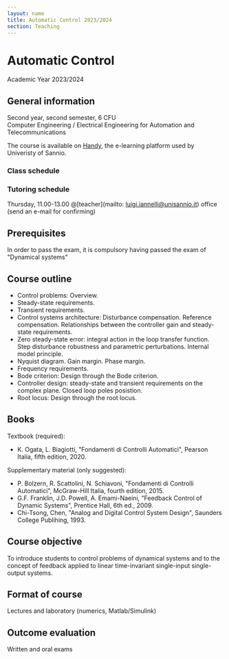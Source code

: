 ```yaml
---
layout: name
title: Automatic Control 2023/2024
section: Teaching
---
```


Automatic Control
====================

Academic Year 2023/2024


General information
----------------------

Second year, second semester, 6 CFU  
Computer Engineering / Electrical Engineering for Automation and Telecommunications 

The course is available on [Handy](https://handy.unisannio.it/course/view.php?id=1278), the e-learning platform used by Univeristy of Sannio.

### **Class schedule**  
<!--
Thursday, 9.00-11.00, room G12  
Friday, 9.00-11.00, room O4  
-->

### **Tutoring schedule**  
Thursday, 11.00-13.00 @[teacher](mailto: luigi.iannelli@unisannio.it) office (send an e-mail for confirming) 

<!-- [Course lectures (**in italian**)](http://www.ing.unisannio.it/iannelli/_newsite/teaching/2014-CA/CA-2014-cpn) -->


Prerequisites
--------------
In order to pass the exam, it is compulsory having passed the exam of "Dynamical systems"


Course outline
--------------

- Control problems: Overview. 
- Steady-state requirements. 
- Transient requirements. 
- Control systems architecture: Disturbance compensation. Reference compensation. Relationships between the controller gain and steady-state requirements.
- Zero steady-state error: integral action in the loop transfer function. Step disturbance robustness and parametric perturbations. Internal model principle.
- Nyquist diagram. Gain margin. Phase margin.
- Frequency requirements.
- Bode criterion: Design through the Bode criterion.
- Controller design: steady-state and transient requirements on the complex plane. Closed loop poles posistion.
- Root locus: Design through the root locus.

Books
------

Textbook (required):  
- K. Ogata, L. Biagiotti, "Fondamenti di Controlli Automatici", Pearson Italia, fifth edition, 2020.

Supplementary material (only suggested):  
- P. Bolzern, R. Scattolini, N. Schiavoni, "Fondamenti di Controlli Automatici", McGraw-Hill Italia, fourth edition, 2015.
- G.F. Franklin, J.D. Powell, A. Emami-Naeini, "Feedback Control of Dynamic Systems", Prentice Hall, 6th ed., 2009.  
- Chi-Tsong, Chen, "Analog and Digital Control System Design", Saunders College Publihing, 1993.

Course objective
----------------

To introduce students to control problems of dynamical systems and to the concept of feedback applied to linear time-invariant single-input single-output systems.

Format of course
-----------------

Lectures and laboratory (numerics, Matlab/Simulink)

Outcome evaluation
-------------------

Written and oral exams
